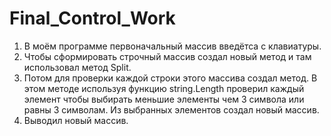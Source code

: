 # Final_Control_Work

1. В моём программе первоначальный массив введётса с клавиатуры.
2. Чтобы сформировать строчный массив создал новый метод и там использовал метод Split.
3. Потом для проверки каждой строки этого массива создал метод. В этом методе используя функцию string.Length проверил каждый элемент чтобы выбирать меньшие элементы чем 3 символа или равны 3 символам.
Из выбранных элементов создал новый массив.
4. Выводил новый массив.
   

